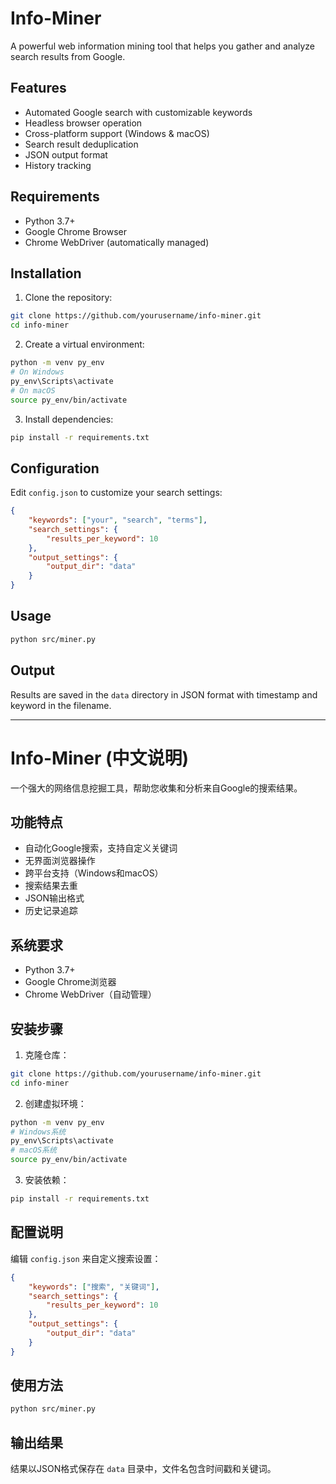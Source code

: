# Info-Miner

A powerful web information mining tool that helps you gather and analyze search results from Google.

## Features

- Automated Google search with customizable keywords
- Headless browser operation
- Cross-platform support (Windows & macOS)
- Search result deduplication
- JSON output format
- History tracking

## Requirements

- Python 3.7+
- Google Chrome Browser
- Chrome WebDriver (automatically managed)

## Installation

1. Clone the repository:
```bash
git clone https://github.com/yourusername/info-miner.git
cd info-miner
```

2. Create a virtual environment:
```bash
python -m venv py_env
# On Windows
py_env\Scripts\activate
# On macOS
source py_env/bin/activate
```

3. Install dependencies:
```bash
pip install -r requirements.txt
```

## Configuration

Edit `config.json` to customize your search settings:

```json
{
    "keywords": ["your", "search", "terms"],
    "search_settings": {
        "results_per_keyword": 10
    },
    "output_settings": {
        "output_dir": "data"
    }
}
```

## Usage

```bash
python src/miner.py
```

## Output

Results are saved in the `data` directory in JSON format with timestamp and keyword in the filename.

---

# Info-Miner (中文说明)

一个强大的网络信息挖掘工具，帮助您收集和分析来自Google的搜索结果。

## 功能特点

- 自动化Google搜索，支持自定义关键词
- 无界面浏览器操作
- 跨平台支持（Windows和macOS）
- 搜索结果去重
- JSON输出格式
- 历史记录追踪

## 系统要求

- Python 3.7+
- Google Chrome浏览器
- Chrome WebDriver（自动管理）

## 安装步骤

1. 克隆仓库：
```bash
git clone https://github.com/yourusername/info-miner.git
cd info-miner
```

2. 创建虚拟环境：
```bash
python -m venv py_env
# Windows系统
py_env\Scripts\activate
# macOS系统
source py_env/bin/activate
```

3. 安装依赖：
```bash
pip install -r requirements.txt
```

## 配置说明

编辑 `config.json` 来自定义搜索设置：

```json
{
    "keywords": ["搜索", "关键词"],
    "search_settings": {
        "results_per_keyword": 10
    },
    "output_settings": {
        "output_dir": "data"
    }
}
```

## 使用方法

```bash
python src/miner.py
```

## 输出结果

结果以JSON格式保存在 `data` 目录中，文件名包含时间戳和关键词。